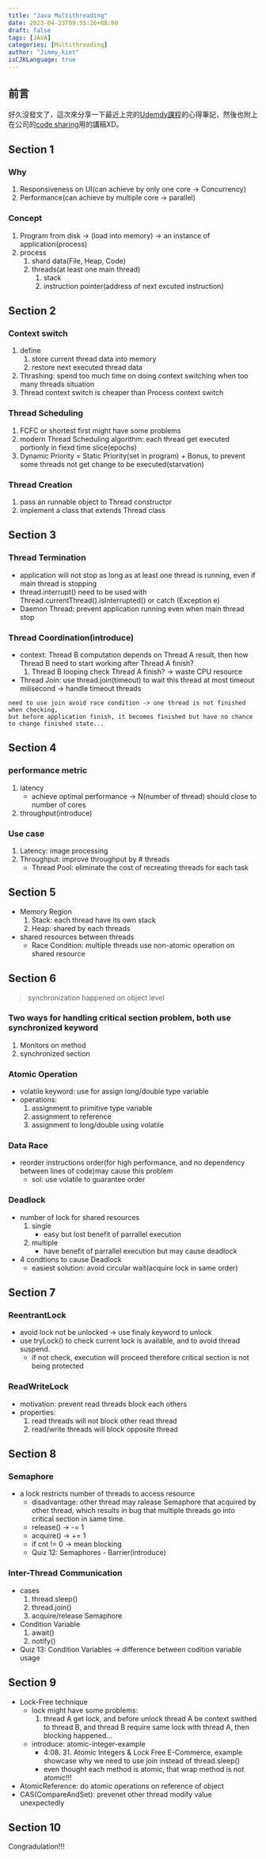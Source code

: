 ```yaml
---
title: "Java Multithreading"
date: 2023-04-23T09:55:26+08:00
draft: false
tags: [JAVA]
categories: [Multithreading]
author: "Jimmy_kiet"
isCJKLanguage: true
---
```


## 前言

好久沒發文了，這次來分享一下最近上完的[Udemdy課程](https://www.udemy.com/course/java-multithreading-concurrency-performance-optimization/)的心得筆記，然後也附上在公司的[code sharing](https://docs.google.com/presentation/d/1SIHBmuGt-V2TRlFyaXQmNSriK-MDHXG-KSi7eePu_7o/edit#slide=id.p)用的講稿XD。

## Section 1

### Why

1. Responsiveness on UI(can achieve by only one core -> Concurrency)
2. Performance(can achieve by multiple core -> parallel)

### Concept

1. Program from disk -> (load into memory) -> an instance of application(process)
2. process
    1. shard data(File, Heap, Code)
    2. threads(at least one main thread)
        1. stack
        2. instruction pointer(address of next excuted instruction)

## Section 2

### Context switch

1. define
    1. store current thread data into memory
    2. restore next executed thread data
2. Thrashing: spend too much time on doing context switching when too many threads situation
3. Thread context switch is cheaper than Process context switch

### Thread Scheduling

1. FCFC or shortest first might have some problems
2. modern Thread Scheduling algorithm: each thread get executed portionly in fiexd time slice(epochs)
3. Dynamic Priority = Static Priority(set in program) + Bonus, to prevent some threads not get change to be executed(starvation)

### Thread Creation

1. pass an runnable object to Thread constructor
2. implement a class that extends Thread class

## Section 3

### Thread Termination

* application will not stop as long as at least one thread is running, even if main thread is stopping
* thread.interrupt() need to be used with Thread.currentThread().isInterrupted() or catch (Exception e)
* Daemon Thread: prevent application running even when main thread stop

### Thread Coordination(introduce)

* context: Thread B computation depends on Thread A result, then how Thread B need to start working after Thread A finish?
    1. Thread B looping check Thread A finish? -> waste CPU resource
* Thread Join: use thread.join(timeout) to wait this thread at most timeout milisecond -> handle timeout threads

```
need to use join avoid race condition -> one thread is not finished when checking, 
but before application finish, it becomes finished but have no chance to change finished state...
```

## Section 4

### performance metric

1. latency
    * achieve optimal performance -> N(number of thread) should close to number of cores
3. throughput(introduce)

### Use case

1. Latency: image processing
2. Throughput: improve throughput by # threads
    * Thread Pool: eliminate the cost of recreating threads for each task

## Section 5

* Memory Region
    1. Stack: each thread have its own stack
    2. Heap: shared by each threads
* shared resources between threads
    * Race Condition: multiple threads use non-atomic operation on shared resource

## Section 6

> synchronization happened on object level

### Two ways for handling critical section problem, both use synchronized keyword
    
1. Monitors on method
2. synchronized section

### Atomic Operation

* volatile keyword: use for assign long/double type variable
* operations:
    1. assignment to primitive type variable
    2. assignment to reference
    3. assignment to long/double using volatile

### Data Race

* reorder instructions order(for high performance, and no dependency between lines of code)may cause this problem
    * sol: use volatile to guarantee order

### Deadlock

* number of lock for shared resources
    1. single
        * easy but lost benefit of parrallel execution
    3. multiple
        * have benefit of parrallel execution but may cause deadlock
* 4 condtions to cause Deadlock
    * easiest solution: avoid circular wait(acquire lock in same order)

## Section 7

### ReentrantLock

* avoid lock not be unlocked -> use finaly keyword to unlock
* use tryLock() to check current lock is available, and to avoid thread suspend.
    * if not check, execution will proceed therefore critical section is not being protected

### ReadWriteLock

* motivation: prevent read threads block each others
* properties:
    1. read threads will not block other read thread
    2. read/write threads will block opposite thread

## Section 8

### Semaphore

* a lock restricts number of threads to access resource
    * disadvantage: other thread may ralease Semaphore that acquired by other thread, which results in bug that multiple threads go into critical section in same time.
    * release() -> -= 1
    * acquire() -> += 1
    * if cnt != 0 -> mean blocking
    * Quiz 12: Semaphores - Barrier(introduce)

### Inter-Thread Communication

* cases
    1. thread.sleep()
    2. thread.join()
    3. acquire/release Semaphore
* Condition Variable
    1. await()
    2. notify()
* Quiz 13: Condition Variables -> difference between codition variable usage

## Section 9

* Lock-Free technique
    * lock might have some problems:
        1. thread A get lock, and before unlock thread A be context swithed to thread B, and thread B require same lock with thread A, then blocking happened...
    * introduce: atomic-integer-example
        * 4:08. 31. Atomic Integers & Lock Free E-Commerce, example showcase why we need to use join instead of thread.sleep()
        * even thought each method is atomic, that wrap method is not atomic!!!
* AtomicReference: do atomic operations on reference of object
* CAS(CompareAndSet): prevenet other thread modify value unexpectedly

## Section 10

Congradulation!!!


